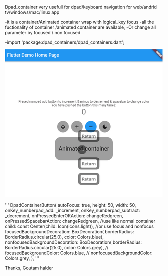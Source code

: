Dpad_container very usefull for dpad/keyboard navigation for web/andrid tv/windows/mac/linux app

-it is a container/Animated container wrap with logical_key focus
-all the fuctionality of container /animated container are available, 
-Or change all parameter by focused / non focused

-import 'package:dpad_containers/dpad_containers.dart'; 

![](https://github.com/MrbeanN513/dpad_containers/blob/master/example/dpad_container.gif)

'''
DpadContainerButton(
                  autoFocus: true,
                  height: 50,
                  width: 50,
                  onKey_numberpad_add: _increment,
                  onKey_numberpad_subtract: _decrement,
                  onPressedEnterOKAction: changeRedgreen,
                  onPressedSpacebarAction: changeRedgreen,
                  //use like normal container
                  child: const Center(child: Icon(Icons.light)),
                  //or use focus and nonfocus
                  focusedBackgroundDecoration: BoxDecoration(
                      borderRadius: BorderRadius.circular(25.0),
                      color: Colors.blue),
                  nonfocusedBackgroundDecoration: BoxDecoration(
                      borderRadius: BorderRadius.circular(25.0),
                      color: Colors.grey),
                  // focusedBackgroundColor: Colors.blue,
                  // nonfocusedBackgroundColor: Colors.grey,
                ),
                '''

                
Thanks,
Goutam halder